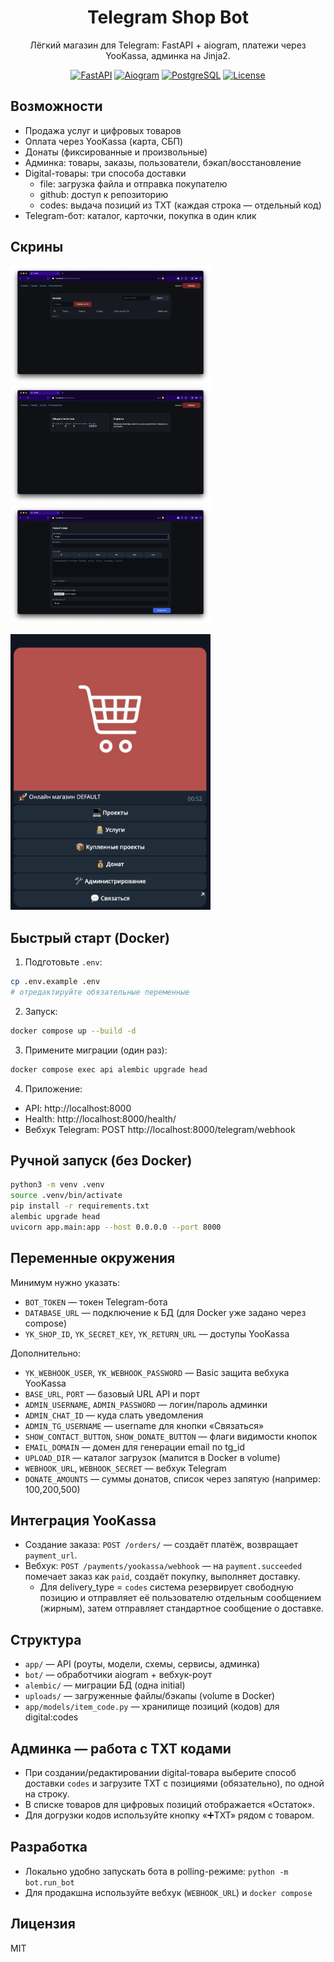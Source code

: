 <div align="center">

# Telegram Shop Bot

Лёгкий магазин для Telegram: FastAPI + aiogram, платежи через YooKassa, админка на Jinja2.

[![FastAPI](https://img.shields.io/badge/FastAPI-0.115+-009688?logo=fastapi&logoColor=white)](https://fastapi.tiangolo.com/)
[![Aiogram](https://img.shields.io/badge/aiogram-3.x-2CA5E0?logo=telegram&logoColor=white)](https://docs.aiogram.dev/)
[![PostgreSQL](https://img.shields.io/badge/Postgres-16-336791?logo=postgresql&logoColor=white)](https://www.postgresql.org/)
[![License](https://img.shields.io/badge/license-MIT-blue.svg)](LICENSE)

</div>

## Возможности
- Продажа услуг и цифровых товаров
- Оплата через YooKassa (карта, СБП)
- Донаты (фиксированные и произвольные)
- Админка: товары, заказы, пользователи, бэкап/восстановление
- Digital-товары: три способа доставки
  - file: загрузка файла и отправка покупателю
  - github: доступ к репозиторию
  - codes: выдача позиций из TXT (каждая строка — отдельный код)
- Telegram-бот: каталог, карточки, покупка в один клик

## Скрины
<p>
  <img src="docs/orders.png" alt="Заказы" width="320" />
  <img src="docs/admin.png" alt="Админка" width="320" />
  <img src="docs/new-item.png" alt="Новый заказ" width="320" />
</p>
<p>
  <img src="docs/bot.png" alt="Бот" width="320" />
</p>

## Быстрый старт (Docker)

1) Подготовьте `.env`:
```bash
cp .env.example .env
# отредактируйте обязательные переменные
```

2) Запуск:
```bash
docker compose up --build -d
```

3) Примените миграции (один раз):
```bash
docker compose exec api alembic upgrade head
```

4) Приложение:
- API: http://localhost:8000
- Health: http://localhost:8000/health/
- Вебхук Telegram: POST http://localhost:8000/telegram/webhook

## Ручной запуск (без Docker)

```bash
python3 -m venv .venv
source .venv/bin/activate
pip install -r requirements.txt
alembic upgrade head
uvicorn app.main:app --host 0.0.0.0 --port 8000
```

## Переменные окружения

Минимум нужно указать:
- `BOT_TOKEN` — токен Telegram-бота
- `DATABASE_URL` — подключение к БД (для Docker уже задано через compose)
- `YK_SHOP_ID`, `YK_SECRET_KEY`, `YK_RETURN_URL` — доступы YooKassa

Дополнительно:
- `YK_WEBHOOK_USER`, `YK_WEBHOOK_PASSWORD` — Basic защита вебхука YooKassa
- `BASE_URL`, `PORT` — базовый URL API и порт
- `ADMIN_USERNAME`, `ADMIN_PASSWORD` — логин/пароль админки
- `ADMIN_CHAT_ID` — куда слать уведомления
- `ADMIN_TG_USERNAME` — username для кнопки «Связаться»
- `SHOW_CONTACT_BUTTON`, `SHOW_DONATE_BUTTON` — флаги видимости кнопок
- `EMAIL_DOMAIN` — домен для генерации email по tg_id
- `UPLOAD_DIR` — каталог загрузок (мапится в Docker в volume)
- `WEBHOOK_URL`, `WEBHOOK_SECRET` — вебхук Telegram
- `DONATE_AMOUNTS` — суммы донатов, список через запятую (например: 100,200,500)

## Интеграция YooKassa
- Создание заказа: `POST /orders/` — создаёт платёж, возвращает `payment_url`.
- Вебхук: `POST /payments/yookassa/webhook` — на `payment.succeeded` помечает заказ как `paid`, создаёт покупку, выполняет доставку.
  - Для delivery_type = `codes` система резервирует свободную позицию и отправляет её пользователю отдельным сообщением (жирным), затем отправляет стандартное сообщение о доставке.

## Структура
- `app/` — API (роуты, модели, схемы, сервисы, админка)
- `bot/` — обработчики aiogram + вебхук-роут
- `alembic/` — миграции БД (одна initial)
- `uploads/` — загруженные файлы/бэкапы (volume в Docker)
 - `app/models/item_code.py` — хранилище позиций (кодов) для digital:codes

## Админка — работа с TXT кодами
- При создании/редактировании digital‑товара выберите способ доставки `codes` и загрузите TXT с позициями (обязательно), по одной на строку.
- В списке товаров для цифровых позиций отображается «Остаток». 
- Для догрузки кодов используйте кнопку «➕TXT» рядом с товаром.

## Разработка
- Локально удобно запускать бота в polling-режиме: `python -m bot.run_bot`
- Для продакшна используйте вебхук (`WEBHOOK_URL`) и `docker compose`

## Лицензия
MIT
